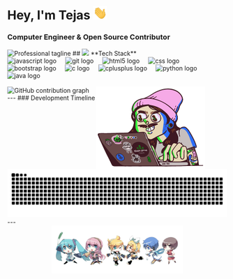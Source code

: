 # Hey, I'm Tejas <img src="https://github.com/Tejas-Khurd-dev/Tejas-Khurd-dev/blob/main/assets/gifs/Hi.gif?raw=true" alt="waving gif" width="32" />
### Computer Engineer & Open Source Contributor
<img src="https://readme-typing-svg.demolab.com?font=JetBrains+Mono&weight=500&size=24&duration=2000&pause=800&color=2F81F7&center=false&vCenter=true&width=500&lines=Building+scalable+solutions;Open+source+advocate;Problem+solver" alt="Professional tagline" />
## <img src="https://user-images.githubusercontent.com/74038190/212284087-bbe7e430-757e-4901-90bf-4cd2ce3e1852.gif" width="25"> **Tech Stack**
<div align="left">
  <img src="https://cdn.jsdelivr.net/gh/devicons/devicon/icons/javascript/javascript-original.svg" height="40" alt="javascript logo"  />
  <img width="12" />
  <img src="https://cdn.jsdelivr.net/gh/devicons/devicon/icons/git/git-original.svg" height="40" alt="git logo"  />
  <img width="12" />
  <img src="https://cdn.jsdelivr.net/gh/devicons/devicon/icons/html5/html5-original.svg" height="40" alt="html5 logo"  />
  <img width="12" />
  <img src="https://cdn.jsdelivr.net/gh/devicons/devicon/icons/css3/css3-original.svg" height="40" alt="css logo"  />
  <img width="12" />
  <img src="https://cdn.jsdelivr.net/gh/devicons/devicon/icons/bootstrap/bootstrap-original.svg" height="40" alt="bootstrap logo"  />
  <img width="12" />
  <img src="https://cdn.jsdelivr.net/gh/devicons/devicon/icons/c/c-original.svg" height="40" alt="c logo"  />
  <img width="12" />
  <img src="https://cdn.jsdelivr.net/gh/devicons/devicon/icons/cplusplus/cplusplus-original.svg" height="40" alt="cplusplus logo"  />
  <img width="12" />
  <img src="https://cdn.jsdelivr.net/gh/devicons/devicon/icons/python/python-original.svg" height="40" alt="python logo"  />
  <img width="12" />
  <img src="https://cdn.jsdelivr.net/gh/devicons/devicon/icons/java/java-original.svg" height="40" alt="java logo"  />
</div>
<br>
<img align="right" alt="Coding" width="251" src="https://github.com/Tejas-Khurd-dev/Tejas-Khurd-dev/blob/main/assets/gifs/coder.gif?raw=true" style="margin-right: 50px;">
<img src="https://github-readme-activity-graph.vercel.app/graph?username=Tejas-Khurd-dev&theme=github-compact&bg_color=0d1117&color=2F81F7&line=2F81F7&point=2F81F7&area=true&hide_border=true&height=200" alt="GitHub contribution graph"/>
<br>
---
### Development Timeline
<div align="center"> 
  <img src="https://raw.githubusercontent.com/Tejas-Khurd-dev/Tejas-Khurd-dev/output/snake.svg" alt="Contribution timeline visualization"/> 
</div>
---
<div align="center">
  <img src="https://github.com/Tejas-Khurd-dev/Tejas-Khurd-dev/blob/main/assets/images/vocaloidchibi.png?raw=true" width="60%" alt="Vocaloid Chibi Image" />
</div>
